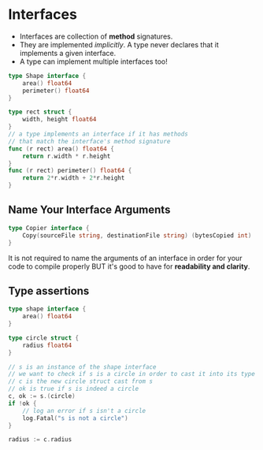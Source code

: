 # Interfaces

- Interfaces are collection of **method** signatures.
- They are implemented _implicitly_. A type never declares that it implements a given interface.
- A type can implement multiple interfaces too!

```go
type Shape interface {
    area() float64
    perimeter() float64
}

type rect struct {
    width, height float64
}
// a type implements an interface if it has methods
// that match the interface's method signature
func (r rect) area() float64 {
    return r.width * r.height
}
func (r rect) perimeter() float64 {
    return 2*r.width + 2*r.height
}
```

## Name Your Interface Arguments

```go
type Copier interface {
    Copy(sourceFile string, destinationFile string) (bytesCopied int)
}
```

It is not required to name the arguments of an interface in order for your code to compile properly BUT it's good to have for **readability and clarity**.

## Type assertions

```go
type shape interface {
    area() float64
}

type circle struct {
    radius float64
}

// s is an instance of the shape interface
// we want to check if s is a circle in order to cast it into its type
// c is the new circle struct cast from s
// ok is true if s is indeed a circle
c, ok := s.(circle)
if !ok {
    // log an error if s isn't a circle
    log.Fatal("s is not a circle")
}

radius := c.radius
```
